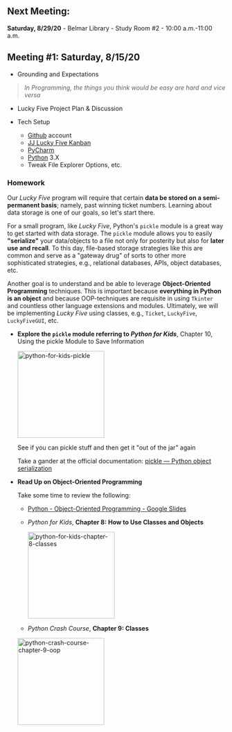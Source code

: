 ## Next Meeting:
**Saturday, 8/29/20** - Belmar Library - Study Room #2 - 10:00 a.m.-11:00 a.m.

## Meeting #1: Saturday, 8/15/20
* Grounding and Expectations
 > *In Programming, the things you think would be easy are hard and vice versa*

* Lucky Five Project Plan & Discussion

* Tech Setup
    * <a href="https://github.com/" target="_blank">Github</a> account
    * <a href="https://github.com/users/babalugats76/projects/3" target="_blank">JJ Lucky Five Kanban</a>
    * <a href="https://www.jetbrains.com/pycharm/" target="_blank">PyCharm</a>
    * <a href="https://www.python.org/" target="_blank">Python</a> 3.X
    * Tweak File Explorer Options, etc.
    
### Homework
Our *Lucky Five* program will require that certain **data be stored on a semi-permanent basis**; namely, past winning ticket numbers.  Learning about data storage is one of our goals, so let's start there.

For a small program, like *Lucky Five*, Python's `pickle` module is a great way to get started with data storage. The `pickle` module allows you to easily **"serialize"** your data/objects to a file not only for posterity but also for **later use and recall**. To this day, file-based storage strategies like this are common and serve as a "gateway drug" of sorts to other more sophisticated strategies, e.g., relational databases, APIs, object databases, etc.

Another goal is to understand and be able to leverage **Object-Oriented Programming** techniques. This is important because **everything in Python is an object** and because OOP-techniques are requisite in using `Tkinter` and countless other language extensions and modules. Ultimately, we will be implementing *Lucky Five* using classes, e.g., `Ticket`, `LuckyFive`, `LuckyFiveGUI`, etc.

* **Explore the `pickle` module referring to *Python for Kids***, Chapter 10, Using the pickle Module to Save Information
  
  <img width="200" src="https://i.ibb.co/kxZCp1s/python-for-kids-pickle.png" alt="python-for-kids-pickle" border="0">
  
  See if you can pickle stuff and then get it "out of the jar" again
  
  Take a gander at the official documentation: <a href="https://docs.python.org/3/library/pickle.html" target="_blank">pickle — Python object serialization</a>
  
* **Read Up on Object-Oriented Programming**
  
  Take some time to review the following:
  
  * <a href="https://docs.google.com/presentation/d/1a79xrxAzWuJ4ePDszyp5BbC_syHcr9hsVf_mr-6plZU/edit?usp=sharing" target="_blank">Python - Object-Oriented Programming - Google Slides</a>
  
  * *Python for Kids*, **Chapter 8: How to Use Classes and Objects**
    
    <img width="200" src="https://i.ibb.co/QmXf1jL/python-for-kids-chapter-8-classes.png" alt="python-for-kids-chapter-8-classes" border="0">
   
  * *Python Crash Course*, **Chapter 9: Classes**
  
   <img width="200" src="https://i.ibb.co/Y3kh4Ck/python-crash-course-chapter-9-oop.png" alt="python-crash-course-chapter-9-oop" border="0">  
  
